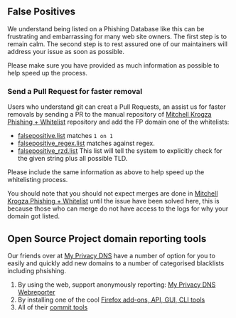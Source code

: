 ## False Positives

We understand being listed on a Phishing Database like this can be frustrating
and embarrassing for many web site owners. The first step is to remain calm.
The second step is to rest assured one of our maintainers will address your
issue as soon as possible.

Please make sure you have provided as much information as possible to help
speed up the process.

### Send a Pull Request for faster removal

Users who understand git can creat a Pull Requests, an assist us for faster
removals by sending a PR to the manual repository of 
[Mitchell Krogza Phishing + Whitelist][MP] repository and add the FP domain
one of the whitelists:

  - [falsepositive.list][MPFL] matches `1 on 1`
  - [falsepositive_regex.list][MPFLRGX] matches against regex.
  - [falsepositive_rzd.list][MPFLRZD] This list will tell the system to 
    explicitly check for the given string plus all possible TLD.

Please include the same information as above to help speed up the whitelisting
process.

You should note that you should not expect merges are done in
[Mitchell Krogza Phishing + Whitelist][MP] until the issue have been solved
here, this is because those who can merge do not have access to the logs for
why your domain got listed.

## Open Source Project domain reporting tools
Our friends over at [My Privacy DNS][MYPDNS] have a number of option for
you to easily and quickly add new domains to a number of categorised
blacklists including phsishing.

1. By using the web, support anonymously reporting: [My Privacy DNS Webreporter][MyPDNSR]    
2. By installing one of the cool [Firefox add-ons, API, GUI, CLI tools][MYPDNSFF]
3. All of their [commit tools][MYPDNSTL]

[MP]: https://github.com/mitchellkrogza/phishing "Mitchell Krogza Phishing + Whitelist"
[MPFL]: https://github.com/mitchellkrogza/phishing/blob/main/falsepositive.list
[MPFLRGX]: https://github.com/mitchellkrogza/phishing/blob/main/falsepositive_regex.list
[MPFLRZD]: https://github.com/mitchellkrogza/phishing/blob/main/falsepositive_rzd.list
[MYPDNS]: https://mypdns.eu.org/ "My Privacy DNS Let no one spy on you online"
[MyPDNSR]: https://mypdns.eu.org/matrix/reporter/ "My Privacy DNS Webreporter"
[MYPDNSFF]: https://0xacab.org/my-privacy-dns/matrix/-/blob/master/tools/client_addon.md "My Privacy DNS Firefox Add-ons for easy domain reporting"
[MYPDNSTL]: https://0xacab.org/my-privacy-dns/matrix/-/blob/master/tools/README.md "My Privacy DNS easy issue commiting tools"
